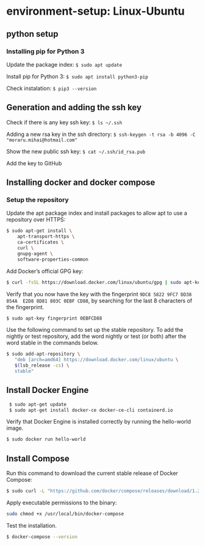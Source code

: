 # environment-setup: Linux-Ubuntu

## python setup

### Installing pip for Python 3
Update the package index:
<code>$ sudo apt update</code> 

Install pip for Python 3:
<code>$ sudo apt install python3-pip </code>

Check instalation:
<code>$ pip3 --version</code>

## Generation and adding the ssh key
Check if there is any key ssh key:
`$ ls ~/.ssh`

Adding a new rsa key in the ssh directory: 
`$ ssh-keygen -t rsa -b 4096 -C "moraru.mihai@hotmail.com"`

Show the new public ssh key:
`$ cat ~/.ssh/id_rsa.pub`

Add the key to GitHub

## Installing docker and docker compose
### Setup the repository
Update the apt package index and install packages to allow apt to use a repository over HTTPS:
```bash
$ sudo apt-get install \
    apt-transport-https \
    ca-certificates \
    curl \
    gnupg-agent \
    software-properties-common
```
Add Docker’s official GPG key:
```bash
$ curl -fsSL https://download.docker.com/linux/ubuntu/gpg | sudo apt-key add -
```
Verify that you now have the key with the fingerprint `9DC8 5822 9FC7 DD38 854A  E2D8 8D81 803C 0EBF CD88`, by searching for the last 8 characters of the fingerprint.
```bash
$ sudo apt-key fingerprint 0EBFCD88
```
Use the following command to set up the stable repository. To add the nightly or test repository, add the word nightly or test (or both) after the word stable in the commands below. 
```bash
$ sudo add-apt-repository \
   "deb [arch=amd64] https://download.docker.com/linux/ubuntu \
   $(lsb_release -cs) \
   stable"
```
## Install Docker Engine

```bash
 $ sudo apt-get update
 $ sudo apt-get install docker-ce docker-ce-cli containerd.io
```
Verify that Docker Engine is installed correctly by running the hello-world image.
```bash
$ sudo docker run hello-world
```
## Install Compose
Run this command to download the current stable release of Docker Compose:
```bash
$ sudo curl -L "https://github.com/docker/compose/releases/download/1.26.2/docker-compose-$(uname -s)-$(uname -m)" -o /usr/local/bin/docker-compose
```
Apply executable permissions to the binary:
```bash
sudo chmod +x /usr/local/bin/docker-compose
```
Test the installation.
```bash
$ docker-compose --version
```
